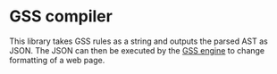 GSS compiler
============

This library takes GSS rules as a string and outputs the parsed AST as JSON. The JSON can then be executed by the [GSS engine](https://github.com/the-gss/engine) to change formatting of a web page.
